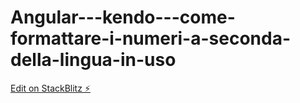 # Angular---kendo---come-formattare-i-numeri-a-seconda-della-lingua-in-uso

[Edit on StackBlitz ⚡️](https://stackblitz.com/edit/angular-sjgjje)